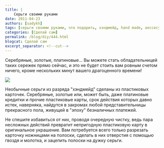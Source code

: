 ```yaml
---
title: |
    Серьги своими руками
date: 2011-04-23
authors: [sadykh]
tags: [серьги своими руками, что подарить, хэндмейд, hand made, акссесуары, украшения из пластика, пластиковые карты]
categories: [Сделай сам]
permalink: /blog/diy/444.html
blogcat: Сделай сам
excerpt_separator: <!--cut-->
---
```


Серебряные, золотые, платиновые... Вы можете стать обладательницей таких сережек прямо сейчас, и это не будет стоить вам ровным счетом ничего, кроме нескольких минут вашего драгоценного времени!


<!--cut-->



![](http://itw66.ru/uploads/images/00/00/05/2011/04/23/4ea881.jpg)


Необычные серьги из разряда "хэндмейд" сделаны из пластиковых карточек. Серебряные, золотые или, может быть, даже платиновые кредитки и прочие пластиковые карты, срок действия которых давно истек, наверняка, найдутся в закромах любой представительницы прекрасного пола, живущей в "эпоху" безналичных платежей. 

Не спешите избавиться от них, проводя очередную чистку, ведь пара несложных действий превратит непригодную пластиковую карту в оригинальное украшение. Вам потребуется всего только разрезать карточку ножницами на полоски, сделать в них отверстия с помощью гвоздя и молотка, и зацепить полоски на дужку серьги.
